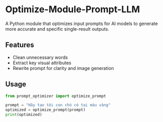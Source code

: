 # Optimize-Module-Prompt-LLM

A Python module that optimizes input prompts for AI models to generate more accurate and specific single-result outputs.

## Features
- Clean unnecessary words
- Extract key visual attributes
- Rewrite prompt for clarity and image generation

## Usage
```python
from prompt_optimizer import optimize_prompt

prompt = "Hãy tạo tôi con chó có tai màu vàng"
optimized = optimize_prompt(prompt)
print(optimized)

